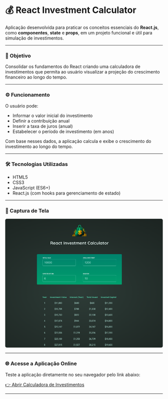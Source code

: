 # 💰 React Investment Calculator
Aplicação desenvolvida para praticar os conceitos essenciais do **React.js**, como **componentes**, **state** e **props**, em um projeto funcional e útil para simulação de investimentos.

---

### 🎯 Objetivo
Consolidar os fundamentos do React criando uma calculadora de investimentos que permita ao usuário visualizar a projeção do crescimento financeiro ao longo do tempo.

---

### ⚙️ Funcionamento
O usuário pode:

- Informar o valor inicial do investimento
- Definir a contribuição anual
- Inserir a taxa de juros (anual)
- Estabelecer o período de investimento (em anos)

Com base nesses dados, a aplicação calcula e exibe o crescimento do investimento ao longo do tempo.

---

### 🛠️ Tecnologias Utilizadas
- HTML5
- CSS3
- JavaScript (ES6+)
- React.js (com hooks para gerenciamento de estado)

---

### 📸 Captura de Tela

<img src="./public/captura-de-tela.png" alt="Captura de Tela da Aplcação" style="border-radius: 5px;">

---

### 🌐 Acesse a Aplicação Online
Teste a aplicação diretamente no seu navegador pelo link abaixo:


<a href="https://react-investment-calculator-qmj7.onrender.com" target="_blank">👉 Abrir Calculadora de Investimentos</a>

---